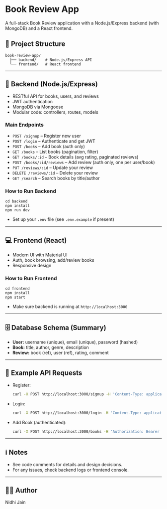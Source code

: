 # Book Review App

A full-stack Book Review application with a Node.js/Express backend (with MongoDB) and a React frontend.

## 📁 Project Structure
```
book-review-app/
  ├── backend/    # Node.js/Express API
  └── frontend/   # React frontend
```

---

## 🚀 Backend (Node.js/Express)
- RESTful API for books, users, and reviews
- JWT authentication
- MongoDB via Mongoose
- Modular code: controllers, routes, models

### Main Endpoints
- `POST /signup` – Register new user
- `POST /login` – Authenticate and get JWT
- `POST /books` – Add book (auth only)
- `GET /books` – List books (pagination, filter)
- `GET /books/:id` – Book details (avg rating, paginated reviews)
- `POST /books/:id/reviews` – Add review (auth only, one per user/book)
- `PUT /reviews/:id` – Update your review
- `DELETE /reviews/:id` – Delete your review
- `GET /search` – Search books by title/author

### How to Run Backend
```
cd backend
npm install
npm run dev
```
- Set up your `.env` file (see `.env.example` if present)

---

## 💻 Frontend (React)
- Modern UI with Material UI
- Auth, book browsing, add/review books
- Responsive design

### How to Run Frontend
```
cd frontend
npm install
npm start
```
- Make sure backend is running at `http://localhost:3000`

---

## 🗄️ Database Schema (Summary)
- **User:** username (unique), email (unique), password (hashed)
- **Book:** title, author, genre, description
- **Review:** book (ref), user (ref), rating, comment

---

## 📝 Example API Requests
- Register:
  ```bash
  curl -X POST http://localhost:3000/signup -H 'Content-Type: application/json' -d '{"username":"user1","email":"user1@mail.com","password":"pass"}'
  ```
- Login:
  ```bash
  curl -X POST http://localhost:3000/login -H 'Content-Type: application/json' -d '{"email":"user1@mail.com","password":"pass"}'
  ```
- Add Book (authenticated):
  ```bash
  curl -X POST http://localhost:3000/books -H 'Authorization: Bearer <token>' -H 'Content-Type: application/json' -d '{"title":"Book Title","author":"Author","genre":"Fiction","description":"A great book."}'
  ```

---

## ℹ️ Notes
- See code comments for details and design decisions.
- For any issues, check backend logs or frontend console.

---

## 👩‍💻 Author
Nidhi Jain
